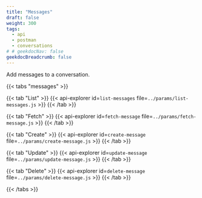 ```yaml
---
title: "Messages"
draft: false
weight: 300
tags:
  - api
  - postman
  - conversations
# # geekdocNav: false
geekdocBreadcrumb: false
---
```


Add messages to a conversation.

{{< tabs "messages" >}}

{{< tab "List" >}}
{{< api-explorer id=`list-messages` file=`../params/list-messages.js` >}}
{{< /tab >}}

{{< tab "Fetch" >}}
{{< api-explorer id=`fetch-message` file=`../params/fetch-message.js` >}}
{{< /tab >}}

{{< tab "Create" >}}
{{< api-explorer id=`create-message` file=`../params/create-message.js` >}}
{{< /tab >}}

{{< tab "Update" >}}
{{< api-explorer id=`update-message` file=`../params/update-message.js` >}}
{{< /tab >}}

{{< tab "Delete" >}}
{{< api-explorer id=`delete-message` file=`../params/delete-message.js` >}}
{{< /tab >}}

{{< /tabs >}}
